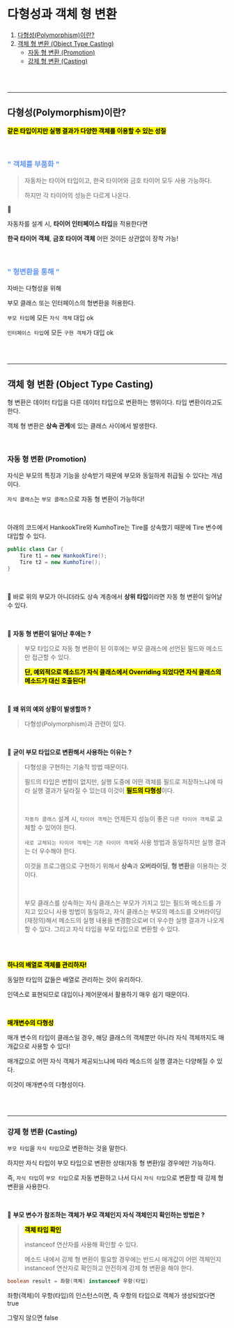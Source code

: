 # 다형성과 객체 형 변환 



1.  [다형성(Polymorphism)이란?](##다형성(polymorphism)이란?)
2. [객체 형 변환 (Object Type Casting)](##객체-형-변환-(object-Type-Casting))
   - [자동 형 변환 (Promotion)](###자동-형-변환-(promotion))
   - [강제 형 변환 (Casting)](###강제-형-변환-(casting)) 

<br>

<br>

---

## 다형성(Polymorphism)이란?

<mark>**같은 타입이지만 실행 결과가 다양한 객체를 이용할 수 있는 성질**</mark>

<br>

### <span style="color:Cornflowerblue">" 객체를  부품화 "</span>

> 자동차는 타이어 타입이고, 한국 타이어와 금호 타이어 모두 사용 가능하다. 
>
> 하지만 각 타이어의 성능은 다르게 나온다.

:red_car: 

자동차를 설계 시, **타이어 인터페이스 타입**을 적용한다면

**한국 타이어 객체**, **금호 타이어 객체** 어떤 것이든 상관없이 장착 가능!

<br>

### <span style="color:Cornflowerblue">" 형변환을 통해 "</span>

자바는 다형성을 위해 

부모 클래스 또는 인터페이스의 형변환을 허용한다.

`부모 타입`에 모든 `자식 객체` 대입  ok

`인터페이스 타입`에 모든 `구현 객체`가 대입 ok

<br>

<br>

---

## 객체 형 변환 (Object Type Casting)

형 변환은 데이터 타입을 다른 데이터 타입으로 변환하는 행위이다. 타입 변환이라고도 한다. 

객체 형 변환은 **상속 관계**에 있는 클래스 사이에서 발생한다.

<br>

### 자동 형 변환 (Promotion)

자식은 부모의 특징과 기능을 상속받기 때문에 부모와 동일하게 취급될 수 있다는 개념이다.

`자식 클래스`는 `부모 클래스`으로 자동 형 변환이 가능하다!

<br>

아래의 코드에서 HankookTire와 KumhoTire는 Tire를 상속했기 때문에 Tire 변수에 대입할 수 있다.

```java
public class Car {
    Tire t1 = new HankookTire();
    Tire t2 = new KumhoTire();
}
```

<br>

:mushroom:  바로 위의 부모가 아니더라도 상속 계층에서 **상위 타입**이라면 자동 형 변환이 일어날 수 있다.

<br>

:mushroom: **자동 형 변환이 일어난 후에는 ?**

> 부모 타입으로 자동 형 변환이 된 이후에는 부모 클래스에 선언된 필드와 메소드만 접근할 수 있다.
>
> <mark>**단, 예외적으로 메소드가 자식 클래스에서 Overriding 되었다면 자식 클래스의 메소드가 대신 호출된다!**</mark>

<br>

:mushroom: **왜 위의 예외 상황이 발생할까 ?**

> 다형성(Polymorphism)과 관련이 있다. 

<br>

:mushroom: **굳이 부모 타입으로 변환해서 사용하는 이유는 ?**

> 다형성을 구현하는 기술적 방법 때문이다. 
>
> 필드의 타입은 변함이 없지만, 실행 도중에 어떤 객체를 필드로 저장하느냐에 따라 실행 결과가 달라질 수 있는데 이것이 <mark>**필드의 다형성**</mark>이다.
>
> <br>
>
> `자동차 클래스` 설계 시, `타이어 객체`는 언제든지 성능이 좋은 `다른 타이어 객체`로 교체할 수 있어야 한다.
>
> `새로 교체되는 타이어 객체`는 `기존 타이어 객체`와 사용 방법과 동일하지만 실행 결과는 더 우수해야 한다.
>
> 이것을 프로그램으로 구현하기 위해서 **상속**과 **오버라이딩**, **형 변환**을 이용하는 것이다. 
>
> <br>
>
> 부모 클래스를 상속하는 자식 클래스는 부모가 가지고 있는 필드와 메소드를 가지고 있으니 사용 방법이 동일하고, 자식 클래스는 부모의 메소드를 오버라이딩(재정의)해서 메소드의 실행 내용을 변경함으로써 더 우수한 실행 결과가 나오게 할 수 있다. 그리고 자식 타입을 부모 타입으로 변환할 수 있다.

<br>

<br>

<mark>**하나의 배열로 객체를 관리하자!**</mark>

동일한 타입의 값들은 배열로 관리하는 것이 유리하다. 

인덱스로 표현되므로 대입이나 제어문에서 활용하기 매우 쉽기 때문이다.

<br>

<mark>**매개변수의 다형성**</mark>

매개 변수의 타입이 클래스일 경우, 해당 클래스의 객체뿐만 아니라 자식 객체까지도 매개값으로 사용할 수 있다!

매개값으로 어떤 자식 객체가 제공되느냐에 따라 메소드의 실행 결과는 다양해질 수 있다. 

이것이 매개변수의 다형성이다.

<br>

<br>

---

### 강제 형 변환 (Casting)

`부모 타입`을 `자식 타입`으로 변환하는 것을 말한다.

하지만 자식 타입이 부모 타입으로 변환한 상태(자동 형 변환)일 경우에만 가능하다.

즉, `자식 타입`이 `부모 타입`으로 자동 변환하고 나서 다시 `자식 타입`으로 변환할 때 강제 형 변환을 사용한다.

<br>

:mushroom: **부모 변수가 참조하는 객체가 부모 객체인지 자식 객체인지 확인하는 방법은 ?**

> <mark>**객체 타입 확인**</mark> 
>
> instanceof 연산자를 사용해 확인할 수 있다.
>
> 메소드 내에서 강제 형 변환이 필요할 경우에는 반드시 매개값이 어떤 객체인지 instanceof 연산자로 확인하고 안전하게 강제 형 변환을 해야 한다.

```java
boolean result = 좌항(객체) instanceof 우항(타입)
```

좌항(객체)이 우항(타입)의 인스턴스이면, 즉 우항의 타입으로 객체가 생성되었다면 true

그렇지 않으면 false